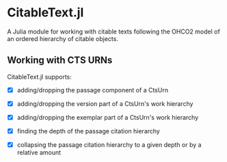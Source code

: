 # CitableText.jl

A Julia module for working with citable texts following the OHCO2 model of an ordered hierarchy of citable objects.

##  Working with CTS URNs

CitableText.jl supports:


- [x] adding/dropping the passage component of a CtsUrn
- [x] adding/dropping the version part of a CtsUrn's work hierarchy
- [x] adding/dropping the exemplar part of a CtsUrn's work hierarchy
- [x] finding the depth of the passage citation hierarchy
- [x] collapsing the passage citation hierarchy to a given depth or by a relative amount




